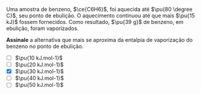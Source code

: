 Uma amostra de benzeno, $\ce{C6H6}$, foi aquecida até $\pu{80 \degree C}$, seu ponto de ebulição. O aquecimento continuou até que mais $\pu{15 kJ}$ fossem fornecidos. Como resultado, $\pu{39 g}$ de benzeno, em ebulição, foram vaporizados.

**Assinale** a alternativa que mais se aproxima da entalpia de vaporização do benzeno no ponto de ebulição.

- [ ] $\pu{10 kJ.mol-1}$
- [ ] $\pu{20 kJ.mol-1}$
- [x] $\pu{30 kJ.mol-1}$
- [ ] $\pu{40 kJ.mol-1}$
- [ ] $\pu{50 kJ.mol-1}$
